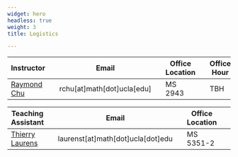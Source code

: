 ```yaml
---
widget: hero
headless: true
weight: 3
title: Logistics

---
```

<table>
<thead>
<th>Instructor</th>
<th></th>
<th>Email</th>
<th></th>
<th>Office Location</th>
<th></th>
<th>Office Hour</th>
</thead>
<tbody>
<tr>
<td><a href="https://raymondchu.netlify.app">Raymond Chu</a></td>
<td></td>
<td>rchu[at]math[dot]ucla[edu]</td>
<td></td>
<td>MS 2943</td>
<td></td>
<td>TBH</td>
</tr>
</tbody>
</table>

<table>
<thead>
<th>Teaching Assistant</th>
<th></th>
<th>Email</th>
<th></th>
<th>Office Location</th>
<th></th>
<th>Office Hour</th>
</thead>
<tbody>
<tr>
<td><a href="https://www.math.ucla.edu/~laurenst/index.html">Thierry Laurens</a></td>
<td></td>
<td>laurenst[at]math[dot]ucla[dot]edu</td>
<td></td>
<td>MS 5351-2</td>
<td></td>
<td>TBH</td>
</tr>
</tbody>
</table>

